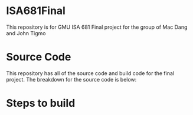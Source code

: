# ISA681Final
This repository is for GMU ISA 681 Final project for the group of Mac Dang and John Tigmo

# Source Code
This repository has all of the source code and build code for the final project. The breakdown for the source code is below:


# Steps to build
